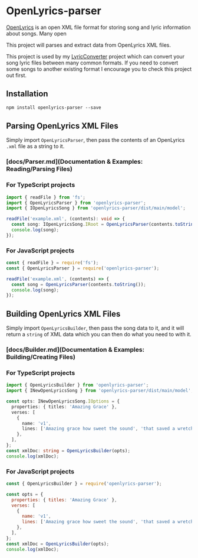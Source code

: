 # OpenLyrics-parser
[OpenLyrics](https://openlyrics.org/) is an open XML file format for storing song and lyric information about songs. Many open

This project will parses and extract data from OpenLyrics XML files.

This project is used by my [LyricConverter](htt://github.com/FiniteLooper/LyricConverter) project which can convert your song lyric files between many common formats. If you need to convert some songs to another existing format I encourage you to check this project out first.

## Installation

```txt
npm install openlyrics-parser --save
```

## Parsing OpenLyrics XML Files
Simply import `OpenLyricsParser`, then pass the contents of an OpenLyrics `.xml` file as a string to it.

### [docs/Parser.md](Documentation & Examples: Reading/Parsing Files)

### For TypeScript projects
```typescript
import { readFile } from 'fs';
import { OpenLyricsParser } from 'openlyrics-parser';
import { IOpenLyricsSong } from 'openlyrics-parser/dist/main/model';

readFile('example.xml', (contents): void => {
  const song: IOpenLyricsSong.IRoot = OpenLyricsParser(contents.toString());
  console.log(song);
});
```

### For JavaScript projects
```javascript
const { readFile } = require('fs');
const { OpenLyricsParser } = require('openlyrics-parser');

readFile('example.xml', (contents) => {
  const song = OpenLyricsParser(contents.toString());
  console.log(song);
});
```


## Building OpenLyrics XML Files
Simply import `OpenLyricsBuilder`, then pass the song data to it, and it will return a `string` of XML data which you can then do what you need to with it.

### [docs/Builder.md](Documentation & Examples: Building/Creating Files)

### For TypeScript projects
```typescript
import { OpenLyricsBuilder } from 'openlyrics-parser';
import { INewOpenLyricsSong } from 'openlyrics-parser/dist/main/model';

const opts: INewOpenLyricsSong.IOptions = {
  properties: { titles: 'Amazing Grace' },
  verses: [
    {
      name: 'v1',
      lines: ['Amazing grace how sweet the sound', 'that saved a wretch like me'],
    },
  ],
};
const xmlDoc: string = OpenLyricsBuilder(opts);
console.log(xmlDoc);
```

### For JavaScript projects
```javascript
const { OpenLyricsBuilder } = require('openlyrics-parser');

const opts = {
  properties: { titles: 'Amazing Grace' },
  verses: [
    {
      name: 'v1',
      lines: ['Amazing grace how sweet the sound', 'that saved a wretch like me'],
    },
  ],
};
const xmlDoc = OpenLyricsBuilder(opts);
console.log(xmlDoc);
```
